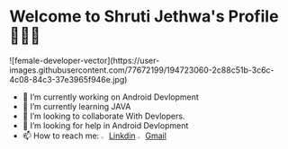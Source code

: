 <h1> Welcome to Shruti Jethwa's Profile🙋🏻‍♀️ </h1>
![female-developer-vector](https://user-images.githubusercontent.com/77672199/194723060-2c88c51b-3c6c-4c08-84c3-37e3965f946e.jpg)
                                                              

- 🔭 I’m currently working on Android Devlopment
- 🌱 I’m currently learning JAVA
- 👯 I’m looking to collaborate With Devlopers.
- 🤔 I’m looking for help in Android Devlopment
- 📫 How to reach me: 
<img src="https://user-images.githubusercontent.com/77672199/194723416-fff95e1f-4b3c-4ded-9480-21b746d820b5.png" width="2%" height="2%"></img>
 [Linkdin](https://www.linkedin.com/public-profile/settings?lipi=urn%3Ali%3Apage%3Ad_flagship3_profile_self_edit_contact-info%3BH5cY9PSlQ4Kx1HiwjRcGNw%3D%3D)
 <img src="https://user-images.githubusercontent.com/77672199/194723472-81b062fc-c9ce-4c73-8f72-c3662e68b292.png" width="2%" height="2%"></img>
 [Gmail](shrutijethwa10@gmail.com)



   

